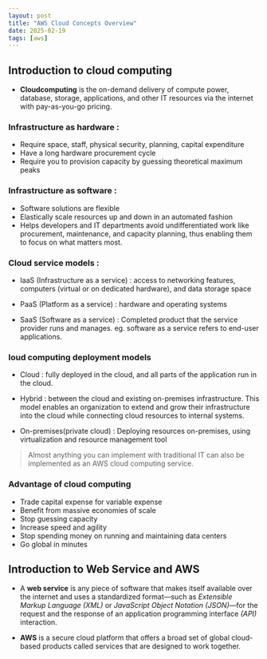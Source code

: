 ```yaml
---
layout: post
title: "AWS Cloud Concepts Overview"
date: 2025-02-19
tags: [aws]
---
```


## Introduction to cloud computing

- **Cloudcomputing** is the on-demand delivery of compute power, database, storage, applications, and other IT resources via the internet with pay-as-you-go pricing.

### Infrastructure as hardware :
- Require space, staff, physical security, planning, capital expenditure
- Have a long hardware procurement cycle
- Require you to provision capacity by guessing theoretical maximum peaks

### Infrastructure as software :
- Software solutions are flexible
- Elastically scale resources up and down in an automated fashion
- Helps developers and IT departments avoid undifferentiated work like procurement, maintenance, and capacity planning, thus enabling them to focus on what matters most.

### Cloud service models :
- IaaS (Infrastructure as a service) : access to networking features, computers (virtual or on dedicated hardware), and data storage space

- PaaS (Platform as a service) : hardware and operating systems

- SaaS (Software as a service) : Completed product that the service provider runs and manages. eg. software as a service refers to end-user applications.

### loud computing deployment models
- Cloud : fully deployed in the cloud, and all parts of the application run in the cloud. 

- Hybrid : between the cloud and existing on-premises infrastructure. This model enables an organization to extend and grow their infrastructure into the cloud while connecting cloud resources to internal systems. 

- On-premises(private cloud) : Deploying resources on-premises, using virtualization and resource management tool

> Almost anything you can implement with traditional IT can also be implemented as an AWS cloud computing service.

### Advantage of cloud computing
- Trade capital expense for variable expense
- Benefit from massive economies of scale
- Stop guessing capacity
- Increase speed and agility
- Stop spending money on running and maintaining data centers
- Go global in minutes

## Introduction to Web Service and AWS
- A **web service** is any piece of software that makes itself available over the internet and uses a standardized format—such as *Extensible Markup Language (XML)* or *JavaScript Object Notation (JSON)*—for the request and the response of an application programming interface _(API)_ interaction.

- **AWS** is a secure cloud platform that offers a broad set of global cloud-based products called services that are designed to work together.